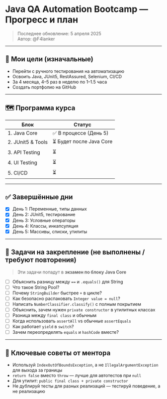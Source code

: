 # Java QA Automation Bootcamp — Прогресс и план

> Последнее обновление: 5 апреля 2025  
> Автор: @F4lanker

---

## 🎯 Мои цели (изначальные)
- Перейти с ручного тестирования на автоматизацию
- Освоить Java, JUnit5, RestAssured, Selenium, CI/CD
- За 4 месяца, 4–5 раз в неделю по 1–1.5 часа
- Создать портфолио на GitHub

---

## 🗺️ Программа курса

| Блок | Статус |
|------|--------|
| 1. Java Core | ✅ В процессе (День 5) |
| 2. JUnit5 & Tools | ⏳ Будет после Java Core |
| 3. API Testing | ⏳ |
| 4. UI Testing | ⏳ |
| 5. CI/CD | ⏳ |

---

## ✅ Завершённые дни
- [x] День 1: Переменные, типы данных
- [x] День 2: JUnit5, тестирование
- [x] День 3: Условные операторы
- [x] День 4: Классы, инкапсуляция
- [x] День 5: Массивы, списки, утилиты

---

## 📝 Задачи на закрепление (не выполнены / требуют повторения)

> Эти задачи попадут в **экзамен по блоку Java Core**

- [ ] Объяснить разницу между `==` и `.equals()` для String
- [ ] Что такое String Pool?
- [ ] Почему `StringBuilder` быстрее `+` в цикле?
- [ ] Как безопасно распаковать `Integer value = null`?
- [ ] Написать `NumberClassifier.classify()` с полным покрытием
- [ ] Объяснить, зачем нужен `private constructor` в утилитных классах
- [ ] Разница между `final class` и обычным
- [ ] Когда использовать `assertAll` vs обычные `assertEquals`
- [ ] Как работает `yield` в `switch`?
- [ ] Зачем переопределять `equals` и `hashCode` вместе?

---

## 💬 Ключевые советы от ментора
- Используй `IndexOutOfBoundsException`, а не `IllegalArgumentException` для выхода за границы
- `return false` вместо `throw` — лучше для автотестов при `null`
- Для утилит: `public final class + private constructor`
- Не дублируй тесты для разных реализаций — тестируй поведение, а не реализацию